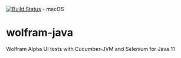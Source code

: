 [![Build Status](https://dev.azure.com/mcknz-dev/WolframTrivia/_apis/build/status/WolframTrivia/java/Wolfram%20Trivia%20java%20macOS?branchName=master)](https://dev.azure.com/mcknz-dev/WolframTrivia/_build/latest?definitionId=9&branchName=master) - macOS

# wolfram-java
Wolfram Alpha UI tests with Cucumber-JVM and Selenium for Java 11
